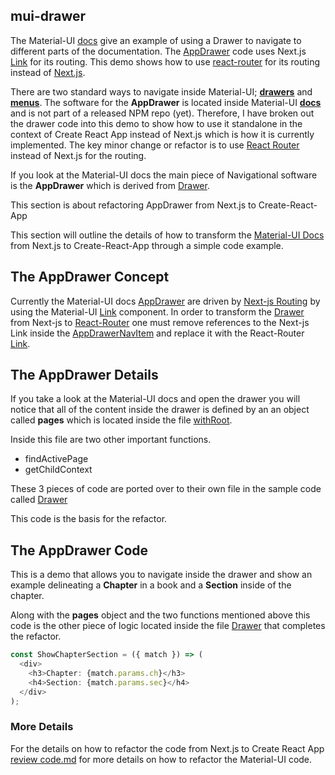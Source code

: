 
## mui-drawer

The Material-UI [docs](https://material-ui.com/)
give an example of using a Drawer to navigate
to different parts of the documentation.  The
[AppDrawer](https://github.com/mui-org/material-ui/blob/master/docs/src/modules/components/AppDrawer.js)
code uses Next.js [Link](https://github.com/mui-org/material-ui/blob/master/docs/src/modules/components/Link.js)
for its routing.  This demo shows how to use
[react-router](https://reacttraining.com/react-router/web/api/Link)
for its routing instead of [Next.js](https://github.com/zeit/next.js#with-link).

There are two standard ways to navigate inside Material-UI; **[drawers](https://material-ui.com/demos/drawers/)** and **[menus](https://material-ui.com/demos/menus/)**.  The software for the **AppDrawer** is located inside Material-UI **[docs](https://github.com/mui-org/material-ui/tree/master/docs#material-ui-docs)** and is not part of a released NPM repo (yet).  Therefore, I have broken out the drawer code into this demo to show how to use it standalone in the context of Create React App instead of Next.js which is how it is currently implemented.  The key minor change or refactor is to use
[React Router](https://github.com/ReactTraining/react-router) instead of Next.js for the routing.

If you look at the Material-UI docs the main piece of Navigational software is the **AppDrawer** which is derived from
[Drawer](https://material-ui.com/api/drawer/).

This section is about refactoring AppDrawer from Next.js to Create-React-App

This section will outline the details of how to transform the
[Material-UI Docs](https://material-ui.com/)
from Next.js to Create-React-App through a simple code
example.  

## The AppDrawer Concept

Currently the Material-UI docs
[AppDrawer](https://github.com/mui-org/material-ui/blob/master/docs/src/modules/components/AppDrawer.js)
are driven by
[Next-js Routing](https://nextjs.org/docs/#routing)
by using the Material-UI
[Link](https://github.com/mui-org/material-ui/blob/master/docs/src/modules/components/Link.js) component.
In order to transform the
[Drawer](https://material-ui.com/demos/drawers/)
from Next-js to
[React-Router](https://reacttraining.com/react-router/core/guides/philosophy)
one must remove references to the Next-js Link inside the
[AppDrawerNavItem](https://github.com/mui-org/material-ui/blob/master/docs/src/modules/components/AppDrawerNavItem.js)
and replace it with the React-Router
[Link](https://reacttraining.com/react-router/web/api/Link).

## The AppDrawer Details

If you take a look at the Material-UI docs and open the drawer
you will notice that all of the content inside the drawer is defined
by an an object called **pages** which is located inside the file
[withRoot](https://github.com/mui-org/material-ui/blob/master/docs/src/modules/components/withRoot.js).

Inside this file are two other important functions.

* findActivePage
* getChildContext

These 3 pieces of code are ported over to their own file
in the sample code called
[Drawer](https://github.com/stormasm/mui-drawer/blob/master/v2/src/containers/Drawer.js)

This code is the basis for the refactor.

## The AppDrawer Code

This is a demo that allows you to navigate inside
the drawer and show an example delineating a **Chapter**
in a book and a **Section** inside of the chapter.

Along with the **pages** object and the two functions
mentioned above this code is the other piece of logic
located inside the file
[Drawer](https://github.com/stormasm/mui-drawer/blob/master/v2/src/containers/Drawer.js)
that completes the refactor.


```js
const ShowChapterSection = ({ match }) => (
  <div>
    <h3>Chapter: {match.params.ch}</h3>
    <h4>Section: {match.params.sec}</h4>
  </div>
);
```

### More Details

For the details on how to refactor the code from Next.js
to Create React App [review code.md](https://github.com/stormasm/mui-drawer/blob/master/code.md)
for more details on how to refactor the Material-UI code.
